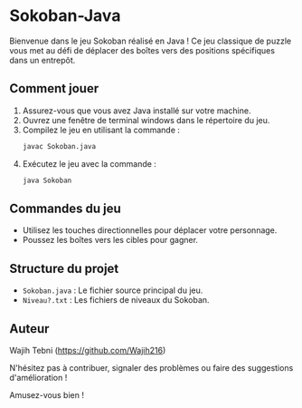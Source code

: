 # Sokoban-Java
Bienvenue dans le jeu Sokoban réalisé en Java ! Ce jeu classique de puzzle vous met au défi de déplacer des boîtes vers des positions spécifiques dans un entrepôt.

## Comment jouer

1. Assurez-vous que vous avez Java installé sur votre machine.
2. Ouvrez une fenêtre de terminal windows dans le répertoire du jeu.
3. Compilez le jeu en utilisant la commande :
    ```bash
    javac Sokoban.java
    ```
4. Exécutez le jeu avec la commande :
    ```bash
    java Sokoban
    ```

## Commandes du jeu

- Utilisez les touches directionnelles pour déplacer votre personnage.
- Poussez les boîtes vers les cibles pour gagner.

## Structure du projet

- `Sokoban.java` : Le fichier source principal du jeu.
- `Niveau?.txt` : Les fichiers de niveaux du Sokoban.

## Auteur

Wajih Tebni (https://github.com/Wajih216)

N'hésitez pas à contribuer, signaler des problèmes ou faire des suggestions d'amélioration !

Amusez-vous bien !
